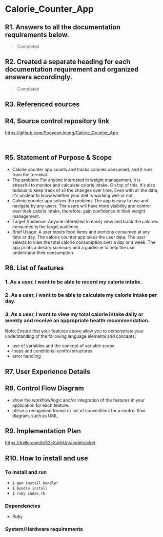 # Calorie_Counter_App
## R1. Answers to all the documentation requirements below.	
> Completed

## R2. Created a separate heading for each documentation requirement and organized answers accordingly.	
> Completed 

## R3. Referenced sources

## R4. Source control repository link
https://github.com/SooyeonJeung/Calorie_Counter_App

<br />

## R5. Statement of Purpose & Scope
- Calorie counter app counts and tracks calories consumed, and it runs from the terminal.
- The problem: For anyone interested in weight management, it is stressful to monitor and calculate calorie intake. On top of this, it's also tedious to keep track of all the changes over time. Even with all the data, it's unclear to know whether your diet is working well or not. 
- Calorie counter app solves the problem. The app is easy to use and navigate by any users. The users will have more visibility and control over their calorie intake, therefore, gain confidence in their weight management. 
- Target Audience: Anyone interested to easily view and track the calories consumed is the target audience.
- Brief Usage: A user inputs food items and portions consumed at any time or day. The calorie counter app takes the user data. The user selects to view the total calorie consumption over a day or a week. The app prints a dietary summary and a guideline to help the user understand their consumption.  


## R6. List of features
### 1. As a user, I want to be able to record my calorie intake.

### 2. As a user, I want to be able to calculate my calorie intake per day. 

### 3. As a user, I want to view my total calorie intake daily or weekly and receive an appropriate health recommendation.

Note: Ensure that your features above allow you to demonstrate your understanding of the following language elements and concepts:
- use of variables and the concept of variable scope
- loops and conditional control structures
- error handling


## R7. User Experience Details

## R8. Control Flow Diagram
- show the workflow/logic and/or integration of the features in your application for each feature.
- utilise a recognised format or set of conventions for a control flow diagram, such as UML.

## R9. Implementation Plan 
https://trello.com/b/52cXJdyU/calorietracker

## R10. How to install and use 

### To install and run
- `$ gem install bundler`
- `$ bundle install`
- `$ ruby index.rb `

### Dependencies
- Ruby

### System/Hardware requirements

